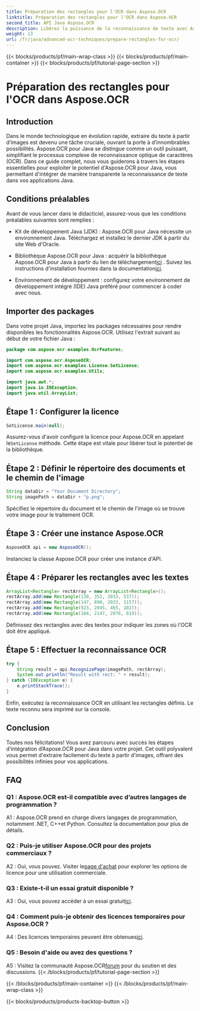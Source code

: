 ```yaml
---
title: Préparation des rectangles pour l'OCR dans Aspose.OCR
linktitle: Préparation des rectangles pour l'OCR dans Aspose.OCR
second_title: API Java Aspose.OCR
description: Libérez la puissance de la reconnaissance de texte avec Aspose.OCR pour Java. Suivez notre guide étape par étape pour une intégration transparente. Améliorez vos applications Java avec des capacités OCR efficaces.
weight: 13
url: /fr/java/advanced-ocr-techniques/prepare-rectangles-for-ocr/
---
```


{{< blocks/products/pf/main-wrap-class >}}
{{< blocks/products/pf/main-container >}}
{{< blocks/products/pf/tutorial-page-section >}}

# Préparation des rectangles pour l'OCR dans Aspose.OCR

## Introduction

Dans le monde technologique en évolution rapide, extraire du texte à partir d’images est devenu une tâche cruciale, ouvrant la porte à d’innombrables possibilités. Aspose.OCR pour Java se distingue comme un outil puissant, simplifiant le processus complexe de reconnaissance optique de caractères (OCR). Dans ce guide complet, nous vous guiderons à travers les étapes essentielles pour exploiter le potentiel d'Aspose.OCR pour Java, vous permettant d'intégrer de manière transparente la reconnaissance de texte dans vos applications Java.

## Conditions préalables

Avant de vous lancer dans le didacticiel, assurez-vous que les conditions préalables suivantes sont remplies :

- Kit de développement Java (JDK) : Aspose.OCR pour Java nécessite un environnement Java. Téléchargez et installez le dernier JDK à partir du site Web d'Oracle.

-  Bibliothèque Aspose.OCR pour Java : acquérir la bibliothèque Aspose.OCR pour Java à partir du lien de téléchargement[ici](https://releases.aspose.com/ocr/java/) . Suivez les instructions d'installation fournies dans la documentation[ici](https://reference.aspose.com/ocr/java/).

- Environnement de développement : configurez votre environnement de développement intégré (IDE) Java préféré pour commencer à coder avec nous.

## Importer des packages

Dans votre projet Java, importez les packages nécessaires pour rendre disponibles les fonctionnalités Aspose.OCR. Utilisez l'extrait suivant au début de votre fichier Java :

```java
package com.aspose.ocr.examples.OcrFeatures;

import com.aspose.ocr.AsposeOCR;
import com.aspose.ocr.examples.License.SetLicense;
import com.aspose.ocr.examples.Utils;

import java.awt.*;
import java.io.IOException;
import java.util.ArrayList;
```

## Étape 1 : Configurer la licence

```java
SetLicense.main(null);
```

 Assurez-vous d'avoir configuré la licence pour Aspose.OCR en appelant le`SetLicense` méthode. Cette étape est vitale pour libérer tout le potentiel de la bibliothèque.

## Étape 2 : Définir le répertoire des documents et le chemin de l'image

```java
String dataDir = "Your Document Directory";
String imagePath = dataDir + "p.png";
```

Spécifiez le répertoire du document et le chemin de l'image où se trouve votre image pour le traitement OCR.

## Étape 3 : Créer une instance Aspose.OCR

```java
AsposeOCR api = new AsposeOCR();
```

Instanciez la classe Aspose.OCR pour créer une instance d'API.

## Étape 4 : Préparer les rectangles avec les textes

```java
ArrayList<Rectangle> rectArray = new ArrayList<Rectangle>();
rectArray.add(new Rectangle(138, 352, 2033, 537));
rectArray.add(new Rectangle(147, 890, 2033, 1157));
rectArray.add(new Rectangle(923, 2045, 465, 102));
rectArray.add(new Rectangle(104, 2147, 2076, 819));
```

Définissez des rectangles avec des textes pour indiquer les zones où l'OCR doit être appliqué.

## Étape 5 : Effectuer la reconnaissance OCR

```java
try {
    String result = api.RecognizePage(imagePath, rectArray);
    System.out.println("Result with rect: " + result);
} catch (IOException e) {
    e.printStackTrace();
}
```

Enfin, exécutez la reconnaissance OCR en utilisant les rectangles définis. Le texte reconnu sera imprimé sur la console.

## Conclusion

Toutes nos félicitations! Vous avez parcouru avec succès les étapes d’intégration d’Aspose.OCR pour Java dans votre projet. Cet outil polyvalent vous permet d'extraire facilement du texte à partir d'images, offrant des possibilités infinies pour vos applications.

## FAQ

### Q1 : Aspose.OCR est-il compatible avec d’autres langages de programmation ?

A1 : Aspose.OCR prend en charge divers langages de programmation, notamment .NET, C++et Python. Consultez la documentation pour plus de détails.

### Q2 : Puis-je utiliser Aspose.OCR pour des projets commerciaux ?

A2 : Oui, vous pouvez. Visiter le[page d'achat](https://purchase.aspose.com/buy) pour explorer les options de licence pour une utilisation commerciale.

### Q3 : Existe-t-il un essai gratuit disponible ?

 A3 : Oui, vous pouvez accéder à un essai gratuit[ici](https://releases.aspose.com/).

### Q4 : Comment puis-je obtenir des licences temporaires pour Aspose.OCR ?

 A4 : Des licences temporaires peuvent être obtenues[ici](https://purchase.aspose.com/temporary-license/).

### Q5 : Besoin d'aide ou avez des questions ?

 A5 : Visitez la communauté Aspose.OCR[forum](https://forum.aspose.com/c/ocr/16) pour du soutien et des discussions.
{{< /blocks/products/pf/tutorial-page-section >}}

{{< /blocks/products/pf/main-container >}}
{{< /blocks/products/pf/main-wrap-class >}}

{{< blocks/products/products-backtop-button >}}
